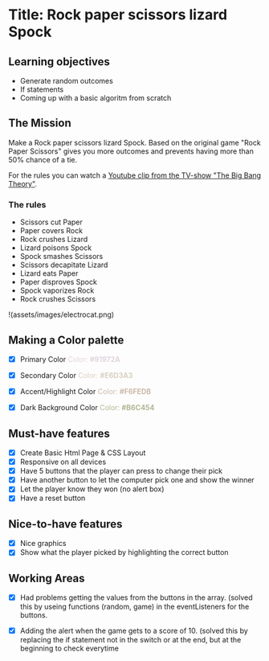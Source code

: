 # Title: Rock paper scissors lizard Spock

## Learning objectives
- Generate random outcomes
- If statements
- Coming up with a basic algoritm from scratch

## The Mission
Make a Rock paper scissors lizard Spock. Based on the original game "Rock Paper Scissors" gives you more outcomes and prevents having more than 50% chance of a tie.

For the rules you can watch a [Youtube clip from the TV-show "The Big Bang Theory"](https://www.youtube.com/watch?v=Kov2G0GouBw).

### The rules
- Scissors cut Paper
- Paper covers Rock
- Rock crushes Lizard
- Lizard poisons Spock
- Spock smashes Scissors
- Scissors decapitate Lizard
- Lizard eats Paper
- Paper disproves Spock
- Spock vaporizes Rock
- Rock crushes Scissors

!(assets/images/electrocat.png)

## Making a Color palette

- [X] Primary Color             <span style="color:#E0D3DE">Color: **#91972A**</span>                      
- [X] Secondary Color           <span style="color:#D8D0C1">Color: **#E6D3A3**</span>                     
- [X] Accent/Highlight Color    <span style="color:#CBB8A9">Color: **#F6FEDB**</span>                   
- [X] Dark Background Color     <span style="color:#B3B492">Color: **#B6C454**</span>


## Must-have features
- [X] Create Basic Html Page & CSS Layout
- [X] Responsive on all devices
- [X] Have 5 buttons that the player can press to change their pick
- [X] Have another button to let the computer pick one and show the winner
- [X] Let the player know they won (no alert box)
- [X] Have a reset button

## Nice-to-have features
- [X] Nice graphics
- [X] Show what the player picked by highlighting the correct button

## Working Areas
- [X] Had problems getting the values from the buttons in the array. (solved this by useing functions (random, game) in the eventListeners for the buttons.
- [X] Adding the alert when the game gets to a score of 10. (solved this by replacing the if statement not in the switch or at the end, but at the beginning to check everytime


